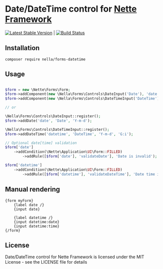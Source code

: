 Date/DateTime control for [Nette Framework](http://nette.org)
=============================================================

[![Latest Stable Version](https://poser.pugx.org/nella/forms-datetime/v/stable.png)](https://packagist.org/packages/nella/forms-datetime) | [![Build Status](https://travis-ci.org/nella/forms-datetime.png?branch=master)](https://travis-ci.org/nella/forms-datetime)

Installation
------------

```
composer require nella/forms-datetime
```

Usage
------

```php

$form = new \Nette\Forms\Form;
$form->addComponent(new \Nella\Forms\Controls\DateInput('Date'), 'date');
$form->addComponent(new \Nella\Forms\Controls\DateTimeInput('DateTime'), 'datetime');

// or

\Nella\Forms\Controls\DateInput::register();
$form->addDate('date', 'Date', 'Y-m-d');

\Nella\Forms\Controls\DateTimeInput::register();
$form->addDateTime('datetime', 'DateTime', 'Y-m-d', 'G:i');

// Optional date[time] validation
$form['date']
	->addCondition(\Nette\Application\UI\Form::FILLED)
		->addRule([$form['date'], 'validateDate'], 'Date is invalid');

$form['datetime']
	->addCondition(\Nette\Application\UI\Form::FILLED)
		->addRule([$form['datetime'], 'validateDateTime'], 'Date time is invalid');

```

Manual rendering
----------------

```smarty
{form myForm}
	{label date /}
	{input date}

	{label datetime /}
    {input datetime:date}
    {input datetime:time}
{/form}
```

License
-------
Date/DateTime control for Nette Framework is licensed under the MIT License - see the LICENSE file for details
